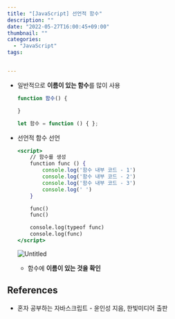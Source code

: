 ```yaml
---
title: "[JavaScript] 선언적 함수"
description: ""
date: "2022-05-27T16:00:45+09:00"
thumbnail: ""
categories:
  - "JavaScript"
tags:


---
```

<!--more-->

- 일반적으로 **이름이 있는 함수**를 많이 사용
    
    ```jsx
    function 함수() {
    
    }
    ```
    
    ```jsx
    let 함수 = function () { };
    ```
    
- 선언적 함수 선언
    
    ```jsx
    <script>
    	// 함수를 생성
    	function func () {
    		console.log('함수 내부 코드 - 1')
    		console.log('함수 내부 코드 - 2')
    		console.log('함수 내부 코드 - 3')
    		console.log(' ')
    	}
    
    	func()
    	func()
    
    	console.log(typeof func)
    	console.log(func)
    </script>
    ```
    
    ![Untitled](/images/lang_javascript/study/JavaScript_선언적_함수/Untitled.png)
    
    - 함수에 **이름이 있는 것을 확인**

## References

- 혼자 공부하는 자바스크립트 - 윤인성 지음, 한빛미디어 출판